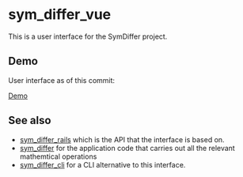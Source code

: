 # sym_differ_vue

This is a user interface for the SymDiffer project.

## Demo
User interface as of this commit:

[Demo](https://github.com/enrique-guillen/sym_differ_vue/assets/31013835/583780e6-d88c-48f5-a82f-b9a3930f6f10)

## See also
- [sym_differ_rails](https://github.com/enrique-guillen/sym_differ_rails) which is the API that the interface is based on.
- [sym_differ](https://github.com/enrique-guillen/sym_differ) for the application code that carries out all the relevant mathemtical operations
- [sym_differ_cli](https://github.com/enrique-guillen/sym_differ_cli/) for a CLI alternative to this interface.
